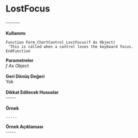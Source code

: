 # LostFocus

\-------\
\
**Kullanımı**

```
Function Form_ChartControl_LostFocus(f As Object)
 'This is called when a control loses the keyboard focus.
EndFunction
```

**Parametreler**\
_f As Object_\
\
**Geri Dönüş Değeri**\
Yok\
\
**Dikkat Edilecek Hususlar**\
\-----\
\
**Örnek**

```
-----
```

**Örnek Açıklaması**\
\-----

